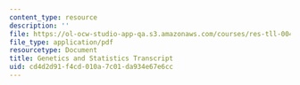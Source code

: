 ```yaml
---
content_type: resource
description: ''
file: https://ol-ocw-studio-app-qa.s3.amazonaws.com/courses/res-tll-004-stem-concept-videos-fall-2013/cd4d2d91f4cd010a7c01da934e67e6cc_MITRES_TLL-004F13_Genetics.pdf
file_type: application/pdf
resourcetype: Document
title: Genetics and Statistics Transcript
uid: cd4d2d91-f4cd-010a-7c01-da934e67e6cc
---
```

